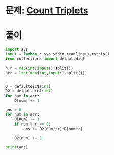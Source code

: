 # 문제: [Count Triplets](https://www.hackerrank.com/challenges/count-triplets-1/problem?isFullScreen=true&h_l=interview&playlist_slugs%5B%5D=interview-preparation-kit&playlist_slugs%5B%5D=dictionaries-hashmaps)


# 풀이
``` python
import sys
input = lambda : sys.stdin.readline().rstrip()
from collections import defaultdict

n,r = map(int,input().split())
arr = list(map(int,input().split()))


D = defaultdict(int)
D2 = defaultdict(int)
for num in arr:
    D[num] += 1

ans = 0
for num in arr:
    D[num] -= 1
    if num % r == 0:
        ans += D2[num//r]*D[num*r]
        
    D2[num] += 1

print(ans)

```

